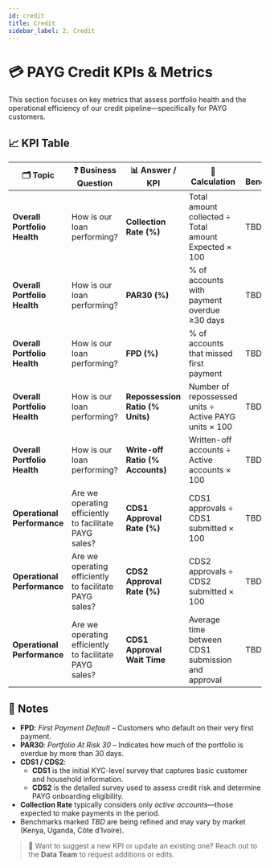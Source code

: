 ```yaml
---
id: credit
title: Credit
sidebar_label: 2. Credit
---
```


# 💳 PAYG Credit KPIs & Metrics

This section focuses on key metrics that assess portfolio health and the operational efficiency of our credit pipeline—specifically for PAYG customers.

## 📈 KPI Table

| 🗂️ Topic                | ❓ Business Question                                           | 📊 Answer / KPI             | 🧮 Calculation                                                                 | 🎯 Benchmark        | 💬 Comments |
|-------------------------|---------------------------------------------------------------|-----------------------------|--------------------------------------------------------------------------------|---------------------|-------------|
| **Overall Portfolio Health** | How is our loan performing?                                   | **Collection Rate (%)**     | Total amount collected ÷ Total amount Expected × 100                                | TBD               |             |
| **Overall Portfolio Health** | How is our loan performing?                                        | **PAR30 (%)**               | % of accounts with payment overdue ≥30 days                                    | TBD                |             |
| **Overall Portfolio Health** | How is our loan performing?                                         | **FPD (%)**                 | % of accounts that missed first payment                                        | TBD               |             |
| **Overall Portfolio Health** | How is our loan performing?                                        | **Repossession Ratio (% Units)** | Number of repossessed units ÷ Active PAYG units × 100                      | TBD                 |             |
| **Overall Portfolio Health** | How is our loan performing?         | **Write-off Ratio (% Accounts)** | Written-off accounts ÷ Active accounts × 100                             | TBD                 |             |
| **Operational Performance**  | Are we operating efficiently to facilitate PAYG sales?  | **CDS1 Approval Rate (%)**  | CDS1 approvals ÷ CDS1 submitted × 100                                          | TBD                 |             |
| **Operational Performance**  | Are we operating efficiently to facilitate PAYG sales?  | **CDS2 Approval Rate (%)**  | CDS2 approvals ÷ CDS2 submitted × 100                                          | TBD                 |             |
| **Operational Performance**  | Are we operating efficiently to facilitate PAYG sales?  | **CDS1 Approval Wait Time** | Average time between CDS1 submission and approval                             | TBD                 |             |

## 📝 Notes

- **FPD**: *First Payment Default* – Customers who default on their very first payment.
- **PAR30**: *Portfolio At Risk 30* – Indicates how much of the portfolio is overdue by more than 30 days.
- **CDS1 / CDS2**:
  - **CDS1** is the initial KYC-level survey that captures basic customer and household information.
  - **CDS2** is the detailed survey used to assess credit risk and determine PAYG onboarding eligibility.
- **Collection Rate** typically considers only *active accounts*—those expected to make payments in the period.
- Benchmarks marked *TBD* are being refined and may vary by market (Kenya, Uganda, Côte d’Ivoire).

> 🔄 Want to suggest a new KPI or update an existing one? Reach out to the **Data Team** to request additions or edits.